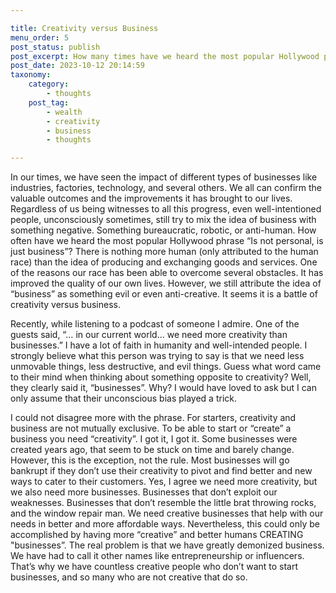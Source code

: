 ```yaml
---

title: Creativity versus Business
menu_order: 5
post_status: publish
post_excerpt: How many times have we heard the most popular Hollywood phrase “Is not personal, is just business”? In our times, we have seen the impact of different types of businesses like industries, factories, technology, and several others. We all can confirm the valuable outcomes and the improvements it has brought to our lives. Regardless of us being witnesses to all this progress, even the well-intentioned people, unconsciously sometimes, still try to mix the idea of business with something negative, something bureaucratic, robotic, or anti-human. 
post_date: 2023-10-12 20:14:59
taxonomy:
    category:
        - thoughts
    post_tag:
        - wealth
        - creativity
        - business
        - thoughts

---
```


In our times, we have seen the impact of different types of businesses like industries, factories, technology, and several others. We all can confirm the valuable outcomes and the improvements it has brought to our lives. Regardless of us being witnesses to all this progress, even well-intentioned people, unconsciously sometimes, still try to mix the idea of business with something negative. Something bureaucratic, robotic, or anti-human. How often have we heard the most popular Hollywood phrase “Is not personal, is just business”? There is nothing more human (only attributed to the human race) than the idea of producing and exchanging goods and services. One of the reasons our race has been able to overcome several obstacles. It has improved the quality of our own lives. However, we still attribute the idea of “business” as something evil or even anti-creative. It seems it is a battle of creativity versus business. 

Recently, while listening to a podcast of someone I admire. One of the guests said, “… in our current world... we need more creativity than businesses.” I have a lot of faith in humanity and well-intended people. I strongly believe what this person was trying to say is that we need less unmovable things, less destructive, and evil things. Guess what word came to their mind when thinking about something opposite to creativity? Well, they clearly said it, “businesses”. Why? I would have loved to ask but I can only assume that their unconscious bias played a trick.

I could not disagree more with the phrase. For starters, creativity and business are not mutually exclusive. To be able to start or “create” a business you need “creativity”. I got it, I got it. Some businesses were created years ago, that seem to be stuck on time and barely change. However, this is the exception, not the rule. Most businesses will go bankrupt if they don’t use their creativity to pivot and find better and new ways to cater to their customers.
Yes, I agree we need more creativity, but we also need more businesses. Businesses that don’t exploit our weaknesses. Businesses that don’t resemble the little brat throwing rocks, and the window repair man. We need creative businesses that help with our needs in better and more affordable ways. Nevertheless, this could only be accomplished by having more “creative” and better humans CREATING "businesses”. The real problem is that we have greatly demonized business. We have had to call it other names like entrepreneurship or influencers. That’s why we have countless creative people who don’t want to start businesses, and so many who are not creative that do so.